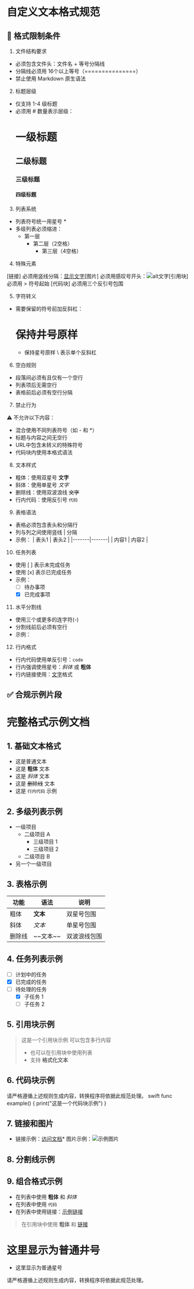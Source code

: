 # 自定义文本格式规范

## 🚫 格式限制条件

1. 文件结构要求

* 必须包含文件头：文件名 + 等号分隔线
* 分隔线必须用 16个以上等号（===============）
* 禁止使用 Markdown 原生语法

2. 标题层级

* 仅支持 1-4 级标题
* 必须用 # 数量表示层级：
  # 一级标题
  ## 二级标题
  ### 三级标题
  #### 四级标题

3. 列表系统

* 列表符号统一用星号 *
* 多级列表必须缩进：
  * 第一层
    * 第二层（2空格）
      * 第三层（4空格）

4. 特殊元素

[链接] 必须用竖线分隔：[显示文字]({URL})[图片] 必须用感叹号开头：![alt文字]({URL})[引用块] 必须用 > 符号起始
[代码块] 必须用三个反引号包围

5. 字符转义

* 需要保留的符号前加反斜杠：
  # 保持井号原样
  * 保持星号原样
  \ 表示单个反斜杠

6. 空白规则

* 段落间必须有且仅有一个空行
* 列表项后无需空行
* 表格前后必须有空行分隔

7. 禁止行为

⚠️ 不允许以下内容：
* 混合使用不同列表符号（如 - 和 *）
* 标题与内容之间无空行
* URL中包含未转义的特殊符号
* 代码块内使用本格式语法

8. 文本样式

* 粗体：使用双星号 **文字**
* 斜体：使用单星号 *文字*
* 删除线：使用双波浪线 ~~文字~~
* 行内代码：使用反引号 `代码`

9. 表格语法

* 表格必须包含表头和分隔行
* 列与列之间使用竖线 | 分隔
* 示例：
  | 表头1 | 表头2 |
  |-------|-------|
  | 内容1 | 内容2 |

10. 任务列表

* 使用 [ ] 表示未完成任务
* 使用 [x] 表示已完成任务
* 示例：
  * [ ] 待办事项
  * [x] 已完成事项

11. 水平分割线

* 使用三个或更多的连字符(-)
* 分割线前后必须有空行
* 示例：


12. 行内格式

* 行内代码使用单反引号：`code`
* 行内强调使用星号：*斜体* 或 **粗体**
* 行内链接使用：[文字]({URL})格式

## ✅ 合规示例片段

# 完整格式示例文档

## 1. 基础文本格式
* 这是普通文本
* 这是 **粗体** 文本
* 这是 *斜体* 文本
* 这是 ~~删除线~~ 文本
* 这是 `行内代码` 示例

## 2. 多级列表示例
* 一级项目
  * 二级项目 A
    * 三级项目 1
    * 三级项目 2
  * 二级项目 B
* 另一个一级项目

## 3. 表格示例

| 功能     | 语法           | 说明       |
|---------|---------------|------------|
| 粗体     | **文本**   | 双星号包围   |
| 斜体     | *文本*       | 单星号包围   |
| 删除线   | \~\~文本\~\~   | 双波浪线包围 |

## 4. 任务列表示例
* [ ] 计划中的任务
* [x] 已完成的任务
* [ ] 待处理的任务
  * [x] 子任务 1
  * [ ] 子任务 2

## 5. 引用块示例
> 这是一个引用块示例
> 可以包含多行内容
> * 也可以在引用块中使用列表
> * 支持 **格式化文本**

## 6. 代码块示例
请严格遵循上述规则生成内容，转换程序将依据此规范处理。
swift
func example() {
print("这是一个代码块示例")
}
## 7. 链接和图片
* 链接示例：[访问文档](https://example.com/docs)* 图片示例：![示例图片](https://example.com/image.png)
## 8. 分割线示例


## 9. 组合格式示例
* 在列表中使用 **粗体** 和 *斜体*
* 在列表中使用 `代码` 
* 在列表中使用链接：[示例链接](https://example.com)
> 在引用块中使用 **粗体** 和 [链接](https://example.com)
# 这里显示为普通井号
* 这里显示为普通星号

请严格遵循上述规则生成内容，转换程序将依据此规范处理。